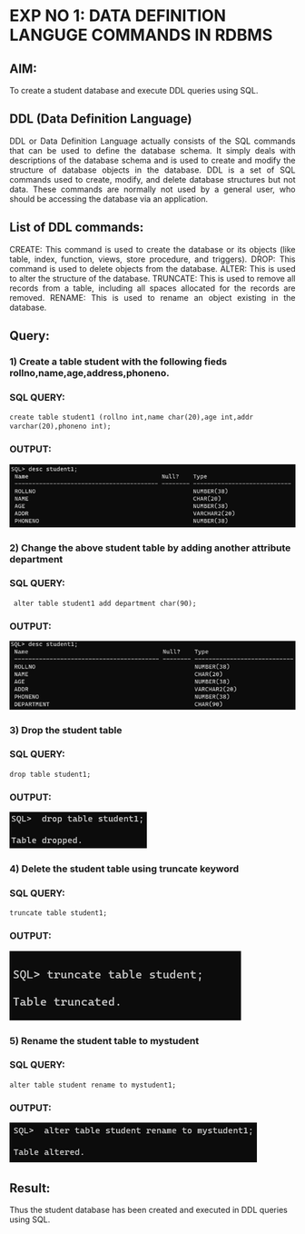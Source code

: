 # EXP NO 1: DATA DEFINITION LANGUGE COMMANDS IN RDBMS

## AIM:
To create a student database and execute DDL queries using SQL.

 
## DDL (Data Definition Language)
<div align="justify">
DDL or Data Definition Language actually consists of the SQL commands that can be used to define the database schema. It simply deals with descriptions of the database schema and is used to create and modify the structure of database objects in the database. DDL is a set of SQL commands used to create, modify, and delete database structures but not data. These commands are normally not used by a general user, who should be accessing the database via an application.
</div>
 
## List of DDL commands: 
<div align="justify">
CREATE: This command is used to create the database or its objects (like table, index, function, views, store procedure, and triggers).
DROP: This command is used to delete objects from the database.
ALTER: This is used to alter the structure of the database.
TRUNCATE: This is used to remove all records from a table, including all spaces allocated for the records are removed.
RENAME: This is used to rename an object existing in the database.
</div>

## Query:
### 1) Create a table student with the following fieds rollno,name,age,address,phoneno.

### SQL QUERY: 
```
create table student1 (rollno int,name char(20),age int,addr varchar(20),phoneno int);
```

### OUTPUT:
![Alt text](image.png)

### 2) Change the above student table by adding another attribute department

### SQL QUERY: 
```
 alter table student1 add department char(90);
```
### OUTPUT:
![Alt text](image-1.png)

### 3) Drop the student table
 
### SQL QUERY: 
```
drop table student1;
```

### OUTPUT:
![Alt text](image-2.png)

### 4) Delete the student table using truncate keyword

### SQL QUERY: 
```
truncate table student1;
```

### OUTPUT:

![Alt text](image-3.png)

### 5) Rename the student table to mystudent

### SQL QUERY: 
``` 
alter table student rename to mystudent1;
```
### OUTPUT:
![Alt text](image-4.png)

## Result:
Thus the student database has been created and executed in DDL queries using SQL.